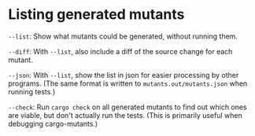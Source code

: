 # Listing generated mutants

`--list`: Show what mutants could be generated, without running them.

`--diff`: With `--list`, also include a diff of the source change for each mutant.

`--json`: With `--list`, show the list in json for easier processing by other programs.
(The same format is written to `mutants.out/mutants.json` when running tests.)

`--check`: Run `cargo check` on all generated mutants to find out which ones are viable, but don't actually run the tests. (This is primarily useful when debugging cargo-mutants.)
